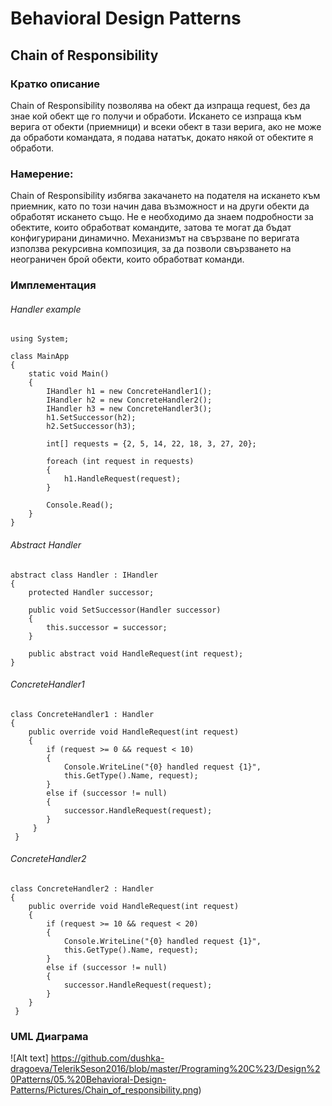 # Behavioral Design Patterns 
## Chain of Responsibility

### Кратко описание

Chain of Responsibility позволява на обект да изпраща request, без да знае кой обект ще го получи и обработи. Искането се изпраща към верига от обекти (приемници) и всеки обект в тази верига, ако не може да обработи командата, я подава нататък, докато някой от обектите я обработи. 

### Намерение:
Chain of Responsibility избягва закачането на подателя на искането към приемник, като по този начин дава възможност и  на други обекти да обработят искането също.
Не е необходимо да знаем подробности за обектите, които обработват командите, затова те могат да бъдат конфигурирани динамично. Механизмът на свързване по веригата използва рекурсивна композиция, за да позволи свързването на неограничен брой обекти, които обработват команди. 


### Имплементация

###### Handler example

	using System;

    class MainApp
    {
    	static void Main()
    	{
      		IHandler h1 = new ConcreteHandler1();
      		IHandler h2 = new ConcreteHandler2();
      		IHandler h3 = new ConcreteHandler3();
      		h1.SetSuccessor(h2);
      		h2.SetSuccessor(h3);

      		int[] requests = {2, 5, 14, 22, 18, 3, 27, 20};

      		foreach (int request in requests)
      		{
        		h1.HandleRequest(request);
      		}

      		Console.Read();
    	}
    }



###### Abstract Handler

    abstract class Handler : IHandler
    {
    	protected Handler successor;

    	public void SetSuccessor(Handler successor)
    	{
      		this.successor = successor;
    	}

    	public abstract void HandleRequest(int request);
    }

###### ConcreteHandler1

    class ConcreteHandler1 : Handler
    {
    	public override void HandleRequest(int request)
    	{
      		if (request >= 0 && request < 10)
      		{
        		Console.WriteLine("{0} handled request {1}", 
          		this.GetType().Name, request);
      		}
      		else if (successor != null)
      		{
        		successor.HandleRequest(request);
      		}
    	 }
     }

###### ConcreteHandler2
    
    class ConcreteHandler2 : Handler
    {
    	public override void HandleRequest(int request)
    	{
      		if (request >= 10 && request < 20)
      		{
       			Console.WriteLine("{0} handled request {1}", 
          		this.GetType().Name, request);
      		}
      		else if (successor != null)
      		{
        		successor.HandleRequest(request);
      		}
    	}
     }



### UML Диаграма
![Alt text]
https://github.com/dushka-dragoeva/TelerikSeson2016/blob/master/Programing%20C%23/Design%20Patterns/05.%20Behavioral-Design-Patterns/Pictures/Chain_of_responsibility.png)


